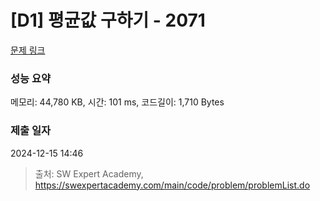 # [D1] 평균값 구하기 - 2071 

[문제 링크](https://swexpertacademy.com/main/code/problem/problemDetail.do?contestProbId=AV5QRnJqA5cDFAUq) 

### 성능 요약

메모리: 44,780 KB, 시간: 101 ms, 코드길이: 1,710 Bytes

### 제출 일자

2024-12-15 14:46



> 출처: SW Expert Academy, https://swexpertacademy.com/main/code/problem/problemList.do